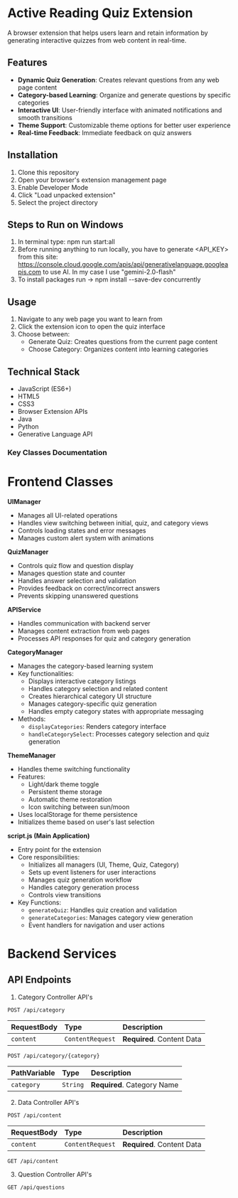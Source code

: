 # Active Reading Quiz Extension

A browser extension that helps users learn and retain information by generating interactive quizzes from web content in real-time.

## Features

- **Dynamic Quiz Generation**: Creates relevant questions from any web page content
- **Category-based Learning**: Organize and generate questions by specific categories
- **Interactive UI**: User-friendly interface with animated notifications and smooth transitions
- **Theme Support**: Customizable theme options for better user experience
- **Real-time Feedback**: Immediate feedback on quiz answers

## Installation

1. Clone this repository
2. Open your browser's extension management page
3. Enable Developer Mode
4. Click "Load unpacked extension"
5. Select the project directory

## Steps to Run on Windows
1. In terminal type: npm run start:all
2. Before running anything to run locally, you have to generate <API_KEY> from this site: https://console.cloud.google.com/apis/api/generativelanguage.googleapis.com
to use AI. In my case I use "gemini-2.0-flash"
3. To install packages run -> npm install --save-dev concurrently


## Usage

1. Navigate to any web page you want to learn from
2. Click the extension icon to open the quiz interface
3. Choose between:
    - Generate Quiz: Creates questions from the current page content
    - Choose Category: Organizes content into learning categories

## Technical Stack

- JavaScript (ES6+)
- HTML5
- CSS3
- Browser Extension APIs
- Java
- Python
- Generative Language API

### Key Classes Documentation

# Frontend Classes

**UIManager**
- Manages all UI-related operations
- Handles view switching between initial, quiz, and category views
- Controls loading states and error messages
- Manages custom alert system with animations

**QuizManager**
- Controls quiz flow and question display
- Manages question state and counter
- Handles answer selection and validation
- Provides feedback on correct/incorrect answers
- Prevents skipping unanswered questions

**APIService**
- Handles communication with backend server
- Manages content extraction from web pages
- Processes API responses for quiz and category generation

**CategoryManager**
- Manages the category-based learning system
- Key functionalities:
    - Displays interactive category listings
    - Handles category selection and related content
    - Creates hierarchical category UI structure
    - Manages category-specific quiz generation
    - Handles empty category states with appropriate messaging
- Methods:
    - `displayCategories`: Renders category interface
    - `handleCategorySelect`: Processes category selection and quiz generation

**ThemeManager**
- Handles theme switching functionality
- Features:
    - Light/dark theme toggle
    - Persistent theme storage
    - Automatic theme restoration
    - Icon switching between sun/moon
- Uses localStorage for theme persistence
- Initializes theme based on user's last selection

**script.js (Main Application)**
- Entry point for the extension
- Core responsibilities:
    - Initializes all managers (UI, Theme, Quiz, Category)
    - Sets up event listeners for user interactions
    - Manages quiz generation workflow
    - Handles category generation process
    - Controls view transitions
- Key Functions:
    - `generateQuiz`: Handles quiz creation and validation
    - `generateCategories`: Manages category view generation
    - Event handlers for navigation and user actions



# Backend Services
## API Endpoints

1. Category Controller API's

```http
POST /api/category
```
| RequestBody | Type             | Description                |
|:------------|:-----------------|:---------------------------|
| `content`   | `ContentRequest` | **Required**. Content Data |



```http
POST /api/category/{category}
```
| PathVariable | Type     | Description                 |
|:-------------|:---------|:----------------------------|
| `category`   | `String` | **Required**. Category Name |


2. Data Controller API's

```http
POST /api/content
```
| RequestBody | Type             | Description                |
|:------------|:-----------------|:---------------------------|
| `content`   | `ContentRequest` | **Required**. Content Data |


```http
GET /api/content
```


3. Question Controller API's

```http
GET /api/questions
```



